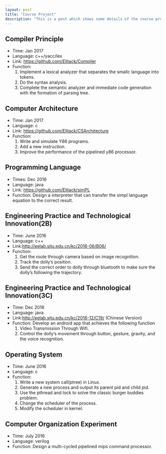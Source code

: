 ```yaml
---
layout: post
title: "Course Project"
description: "This is a post which shows some details of the course projects. For more information please visit the corresponding website page.."
---
```


## Compiler Principle

- Time: Jan 2017
- Language: c++/yacc/lex
- Link: <https://github.com/Elitack/Compiler>
- Function:
  1. Implement a lexical analyzer that separates the smallc language into tokens.
  2. Do the syntax analysis.
  3. Complete the semantic analyzer and immediate code generation with the formation of parsing tree.

## Computer Architecture

- Time: Jan 2017
- Language: c
- Link: <https://github.com/Elitack/CSArchitecture>
- Function:
  1. Write and simulate Y86 programs.
  2. Add a new instruction.
  3. Improve the performance of the pipelined y86 processor.

## Programming Language

- Times: Dec 2016
- Language: java
- Link: <https://github.com/Elitack/simPL>
- Function: Design a interpreter that can transfer the simpl language equation to the correct result.

## Engineering Practice and Technological Innovation(2B)

- Time: June 2016
- Language: c++
- Link:<http://eelab.sjtu.edu.cn/kc/2016-06/B06/>
- Function:
  1. Get the route through camera based on image recognition.
  2. Track the dolly’s position.
  3. Send the correct order to dolly through bluetooth to make sure the dolly’s following the trajectory.

## Engineering Practice and Technological Innovation(3C)

- Time: Dec 2016
- Language: java
- Link:<http://eelab.sjtu.edu.cn/kc/2016-12/C19/> (Chinese Version)
- Function: Develop an android app that achieves the following function
  1. Video Transmission Through Wifi.
  2. Control the dolly’s movement through button, gesture, gravity, and the voice recognition.

## Operating System

- Time: June 2016
- Language: c
- Function:
  1. Write a new system call(ptree) in Linux.
  2. Generate a new process and output its parent pid and child pid.
  3. Use the pthread and lock to solve the classic burger buddies problem.
  4. Change the scheduler of the process.
  5. Modify the scheduler in kernel.

## Computer Organization Experiment

- Time: July 2016
- Language: verilog
- Function: Design a multi-cycled pipelined mips command processor.